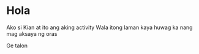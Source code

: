 # Hola
Ako si Kian at ito ang aking activity
Wala itong laman kaya huwag ka nang mag aksaya ng oras

Ge talon